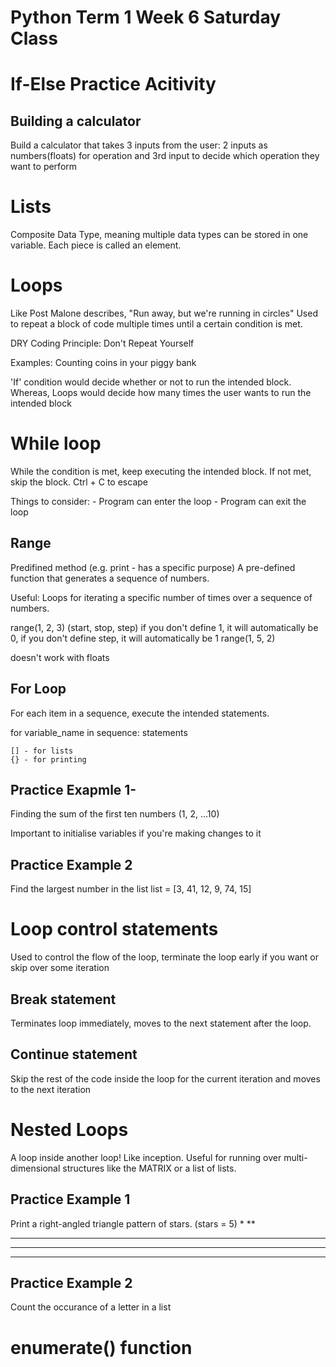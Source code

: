 # Python Term 1 Week 6 Saturday Class

# If-Else Practice Acitivity

## Building a calculator
Build a calculator that takes 3 inputs from the user:
2 inputs as numbers(floats) for operation and 3rd input to decide which operation they want to perform

# Lists
Composite Data Type, meaning multiple data types can be stored in one variable. 
Each piece is called an element.

# Loops

Like Post Malone describes, "Run away, but we're running in circles"
Used to repeat a block of code multiple times until a certain condition is met.

DRY Coding Principle: Don't Repeat Yourself

Examples: Counting coins in your piggy bank

'If' condition would decide whether or not to run the intended block. Whereas,
Loops would decide how many times the user wants to run the intended block

# While loop
While the condition is met, keep executing the intended block. If not met, skip the block. Ctrl + C to escape

Things to consider:
    - Program can enter the loop
    - Program can exit the loop

## Range
Predifined method (e.g. print - has a specific purpose)
A pre-defined function that generates a sequence of numbers.

Useful: Loops for iterating a specific number of times over a sequence of numbers.

range(1, 2, 3) (start, stop, step) if you don't define 1, it will automatically be 0, if you don't define step, it will automatically be 1
range(1, 5, 2)

doesn't work with floats

## For Loop
For each item in a sequence, execute the intended statements.

for variable_name in sequence:
    statements

    [] - for lists
    {} - for printing

## Practice Exapmle 1-
Finding the sum of the first ten numbers (1, 2, ...10)

Important to initialise variables if you're making changes to it

## Practice Example 2 
Find the largest number in the list
list = [3, 41, 12, 9, 74, 15]

# Loop control statements
Used to control the flow of the loop, terminate the loop early if you want or skip over some iteration

## Break statement
Terminates loop immediately, moves to the next statement after the loop.

## Continue statement
Skip the rest of the code inside the loop for the current iteration and moves to the next iteration

# Nested Loops
A loop inside another loop! Like inception.
Useful for running over multi-dimensional structures like the MATRIX or a list of lists.

## Practice Example 1
Print a right-angled triangle pattern of stars. (stars = 5)
*
**
***
****
*****

## Practice Example 2
Count the occurance of a letter in a list

# enumerate() function